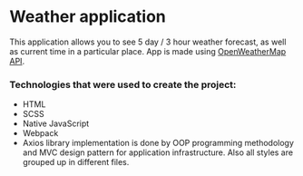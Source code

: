 # Weather application
This application allows you to see 5 day / 3 hour weather forecast, as well as current time in a particular place.
App is made using [OpenWeatherMap API](https://openweathermap.org).
### Technologies that were used to create the project:
* HTML
* SCSS
* Native JavaScript
* Webpack
* Axios library
implementation is done by OOP programming methodology and MVC design pattern for application infrastructure. Also all styles are grouped up in different files.

